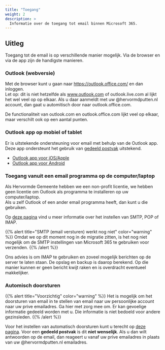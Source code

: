 ```yaml
---
title: "Toegang"
weight: 2
description: >
  Informatie over de toegang tot email binnen Microsoft 365.
---
```


## Uitleg

Toegang tot de email is op verschillende manier mogelijk. Via de browser en via de app zijn de handigste manieren.

### Outlook (webversie)
Met de browser kunt u gaan naar https://outlook.office.com/ en dan inloggen.    
Let op: dit is niet hetzelfde als www.outlook.com of outlook.live.com al lijkt het wel veel op op elkaar. Als u daar aanmeldt met uw @hervormdputten.nl account, dan gaat u automitisch door naar outlook.office.com.

De functionaliteit van outlook.com en outlook.office.com lijkt veel op elkaar, maar verschilt ook op een aantal punten.

### Outlook app op mobiel of tablet
Er is uitstekende ondersteuning voor email met behulp van de Outlook app. Deze app ondersteunt het gebruik van [gedeeld postvak](../gedeeldpostvak) uitstekend.
* [Outlook app voor iOS/Apple](https://apps.apple.com/us/app/microsoft-outlook/id951937596)
* [Outlook app voor Android](https://play.google.com/store/apps/details?id=com.microsoft.office.outlook)

### Toegang vanuit een email programma op de computer/laptop

Als Hervormde Gemeente hebben we een non-profit licentie, we hebben geen licentie om Outlook als programma te installeren op uw computer/laptop.    
Als u zelf Outlook of een ander email programma heeft, dan kunt u die gebruiken.

Op [deze pagina](https://support.microsoft.com/nl-nl/office/pop-imap-en-stmp-instellingen-8361e398-8af4-4e97-b147-6c6c4ac95353) 
vind u meer informatie over het instellen van SMTP, POP of IMAP.

{{% alert title="SMTP (email versturen) werkt nog niet" color="warning" %}}
Omdat we op dit moment nog in de migratie zitten, is het nog niet mogelijk om de SMTP instellingen van Microsoft 365 te gebruiken voor verzenden.
{{% /alert %}}

Ons advies is om IMAP te gebruiken en zoveel mogelijk berichten op de server te laten staan. De opslag en backup is daarop berekend.
Op die manier kunnen er geen bericht kwijt raken en is overdracht eventueel makkelijker.

### Automisch doorsturen

{{% alert title="Voorzichtig" color="warning" %}}
Het is mogelijk om het doorsturen van email in te stellen van email naar uw persoonlijke account naar uw prive emailadres. Ga hier met zorg mee om. Er kan gevoelige informatie gedeeld worden met u. Die informatie is niet bedoeld voor andere gezinsleden.
{{% /alert %}}

Voor het instellen van automatisch doorsturen kunt u terecht op [deze pagina](https://support.microsoft.com/nl-nl/office/regels-gebruiken-om-berichten-automatisch-door-te-sturen-45aa9664-4911-4f96-9663-ece42816d746).
Voor een **gedeeld postvak** is dit **niet wenselijk**. Als u dan wilt antwoorden op de email, dan reageert u vanaf uw prive emailadres in plaats van uw @hervormdputten.nl emailadres.